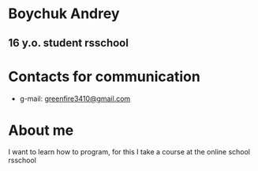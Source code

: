 # Boychuk Andrey 
16 y.o. student rsschool
---
 # Contacts for communication
  * g-mail: greenfire3410@gmail.com
# About me
I want to learn how to program, for this I take a course at the online school rsschool